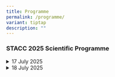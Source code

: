 ```yaml
---
title: Programme
permalink: /programme/
variant: tiptap
description: ""
---
```

<h3>STACC 2025 Scientific Programme</h3>
<div data-type="detailGroup" class="isomer-accordion isomer-accordion-white">
<details class="isomer-details">
<summary>17 July 2025</summary>
<div data-type="detailsContent" class="isomer-details-content">
<details class="isomer-details">
<summary>Registration</summary>
<div data-type="detailsContent" class="isomer-details-content">
<p></p>
</div>
</details>
<details class="isomer-details">
<summary>8:30am Welcome Address</summary>
<div data-type="detailsContent" class="isomer-details-content">
<table style="minWidth: 50px">
<colgroup>
<col>
<col>
</colgroup>
<tbody>
<tr>
<td rowspan="1" colspan="1">
<p>Opening Address</p>
</td>
<td rowspan="1" colspan="1">
<p>Teo Li-Tserng</p>
</td>
</tr>
<tr>
<td rowspan="1" colspan="1">
<p>Guest-of-Honour</p>
</td>
<td rowspan="1" colspan="1">
<p>Janil Puthucheary</p>
</td>
</tr>
</tbody>
</table>
</div>
</details>
<details class="isomer-details">
<summary>8:40am Keynote Lecture</summary>
<div data-type="detailsContent" class="isomer-details-content">
<table style="minWidth: 50px">
<colgroup>
<col>
<col>
</colgroup>
<tbody>
<tr>
<td rowspan="1" colspan="1">
<p>The Trauma Chain of Survival</p>
</td>
<td rowspan="1" colspan="1">
<p>Martin Schreiber</p>
</td>
</tr>
</tbody>
</table>
</div>
</details>
<details class="isomer-details">
<summary>9:30am Teabreak</summary>
<div data-type="detailsContent" class="isomer-details-content">
<p>☕</p>
</div>
</details>
<details class="isomer-details">
<summary>8:40am Keynote Lecture</summary>
<div data-type="detailsContent" class="isomer-details-content">
<p>
<br>
</p>
<details class="isomer-details">
<summary>8:40am Keynote Lecture</summary>
<div data-type="detailsContent" class="isomer-details-content">
<p></p>
</div>
</details>
<p>
<br>
</p>
</div>
</details>
<details class="isomer-details">
<summary>10:15am Breakout</summary>
<div data-type="detailsContent" class="isomer-details-content">
<details class="isomer-details">
<summary>Summit</summary>
<div data-type="detailsContent" class="isomer-details-content">
<p></p>
</div>
</details>
<table style="minWidth: 75px">
<colgroup>
<col>
<col>
<col>
</colgroup>
<tbody>
<tr>
<th rowspan="1" colspan="3">
<p>Crushed!</p>
</th>
</tr>
<tr>
<td rowspan="1" colspan="3">
<p>Chairperson: Lee Yue Yen | Moderator: Ng Wei Ming</p>
</td>
</tr>
<tr>
<td rowspan="1" colspan="1">
<p>10:15am</p>
</td>
<td rowspan="1" colspan="1">
<p>Crowd Crush - The Itaewon Experience</p>
</td>
<td rowspan="1" colspan="1">
<p>Sang Do Shin</p>
</td>
</tr>
<tr>
<td rowspan="1" colspan="1">
<p>10:35am</p>
</td>
<td rowspan="1" colspan="1">
<p>Managing Events with Large Crowds Safety</p>
</td>
<td rowspan="1" colspan="1">
<p>Dennis Lim Teck Hock</p>
</td>
</tr>
<tr>
<td rowspan="1" colspan="1">
<p>10:55am</p>
</td>
<td rowspan="1" colspan="1">
<p>The Turkiye Earthquake Experience</p>
</td>
<td rowspan="1" colspan="1">
<p>Amos Lee</p>
<p>Lok Wee Keong</p>
</td>
</tr>
<tr>
<td rowspan="1" colspan="1">
<p>11:15am</p>
</td>
<td rowspan="1" colspan="1">
<p>Crush Syndroms and Injuries</p>
</td>
<td rowspan="1" colspan="1">
<p>Goh Siang Hiong</p>
</td>
</tr>
<tr>
<td rowspan="1" colspan="1">
<p>11:35am</p>
</td>
<td rowspan="1" colspan="2">
<p>Q&amp;A</p>
</td>
</tr>
</tbody>
</table>
</div>
</details>
</div>
</details>
<details class="isomer-details">
<summary>18 July 2025</summary>
<div data-type="detailsContent" class="isomer-details-content">
<table style="minWidth: 75px">
<colgroup>
<col>
<col>
<col>
</colgroup>
<tbody>
<tr>
<td rowspan="1" colspan="1">
<p></p>
<p>07:30</p>
</td>
<td rowspan="1" colspan="1">
<p>Registration</p>
</td>
<td rowspan="1" colspan="1">
<p></p>
</td>
</tr>
<tr>
<td rowspan="1" colspan="1">
<p>08:30</p>
</td>
<td rowspan="1" colspan="1">
<p>Opening Address</p>
</td>
<td rowspan="1" colspan="1">
<p>Adj A/Prof Teo Li-Tserng</p>
</td>
</tr>
<tr>
<td rowspan="1" colspan="1">
<p></p>
</td>
<td rowspan="1" colspan="1">
<p>Guest-of-Honor</p>
</td>
<td rowspan="1" colspan="1">
<p>Dr Janil Puthucheary</p>
</td>
</tr>
<tr>
<td rowspan="1" colspan="1">
<p></p>
</td>
<td rowspan="1" colspan="1">
<p>Global Overview of Trauma</p>
</td>
<td rowspan="1" colspan="1">
<p>Adj A/Prof Teo Li-Tserng</p>
</td>
</tr>
<tr>
<td rowspan="1" colspan="1">
<p>08:40</p>
</td>
<td rowspan="1" colspan="1">
<p>Keynote Lecture: Trauma Chain of Survival</p>
</td>
<td rowspan="1" colspan="1">
<p>Prof Martin A. Scheiber</p>
</td>
</tr>
<tr>
<td rowspan="1" colspan="1">
<p>09:30</p>
</td>
<td rowspan="1" colspan="1">
<p>Tea Break</p>
</td>
<td rowspan="1" colspan="1">
<p></p>
</td>
</tr>
</tbody>
</table>
<details class="isomer-details">
<summary>10:15 Crushed!</summary>
<div data-type="detailsContent" class="isomer-details-content">
<table style="minWidth: 75px">
<colgroup>
<col>
<col>
<col>
</colgroup>
<tbody>
<tr>
<td rowspan="1" colspan="1">
<p>10:15</p>
</td>
<td rowspan="1" colspan="1">
<p>Crowd Crush - The Itaewon Experience</p>
</td>
<td rowspan="1" colspan="1">
<p>Prof Sang Do Shin</p>
</td>
</tr>
<tr>
<td rowspan="1" colspan="1">
<p>10:35</p>
</td>
<td rowspan="1" colspan="1">
<p>Crowds - How to Anticipate, Prepare and Prevent</p>
</td>
<td rowspan="1" colspan="1">
<p>Mr Dennis Lim</p>
</td>
</tr>
<tr>
<td rowspan="1" colspan="1">
<p>10:55</p>
</td>
<td rowspan="1" colspan="1">
<p>The Turkiye Earthquake Experience</p>
</td>
<td rowspan="1" colspan="1">
<p>CPT(Dr) Amos Lee, LTC Lok Wee Keong</p>
</td>
</tr>
<tr>
<td rowspan="1" colspan="1">
<p>11:15</p>
</td>
<td rowspan="1" colspan="1">
<p>Crush Syndrome and Injuries</p>
</td>
<td rowspan="1" colspan="1">
<p>CL Prof Goh Siang Hong</p>
</td>
</tr>
<tr>
<td rowspan="1" colspan="1">
<p>11:35</p>
</td>
<td rowspan="1" colspan="2">
<p>Q&amp;A</p>
</td>
</tr>
</tbody>
</table>
</div>
</details>
<details class="isomer-details">
<summary>10:15 Challenges in Acute Care Surgery</summary>
<div data-type="detailsContent" class="isomer-details-content">
<table style="minWidth: 75px">
<colgroup>
<col>
<col>
<col>
</colgroup>
<tbody>
<tr>
<td rowspan="1" colspan="1">
<p>10:15</p>
</td>
<td rowspan="1" colspan="1">
<p>Boerhaave Syndrome: Tips In Management of a Rare Entity</p>
</td>
<td rowspan="1" colspan="1">
<p>Dr Danson Yeo</p>
</td>
</tr>
<tr>
<td rowspan="1" colspan="1">
<p>10:35</p>
</td>
<td rowspan="1" colspan="1">
<p>Tips and Tricks in the Management of Small Bowel Bleeding</p>
</td>
<td rowspan="1" colspan="1">
<p>Dr Kim Guo Wei</p>
</td>
</tr>
<tr>
<td rowspan="1" colspan="1">
<p>10:55</p>
</td>
<td rowspan="1" colspan="1">
<p>Periampullary Duodenal Perforations: A Rarely Ventured Location</p>
</td>
<td rowspan="1" colspan="1">
<p>CL A/Prof Tan Ek Khoon</p>
</td>
</tr>
<tr>
<td rowspan="1" colspan="1">
<p>11:35</p>
</td>
<td rowspan="1" colspan="2">
<p>Q&amp;A</p>
</td>
</tr>
</tbody>
</table>
</div>
</details>
</div>
</details>
</div>
<p></p>